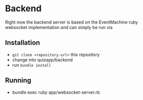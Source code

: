# Backend

Right now the backend server is based on the EventMachine ruby websocket implementation and can simply be run via 

## Installation

* `git clone <repository-url>` this repository
* change into quizapp/backend
* run `bundle install`

## Running

* bundle exec ruby app/websocket-server.rb


